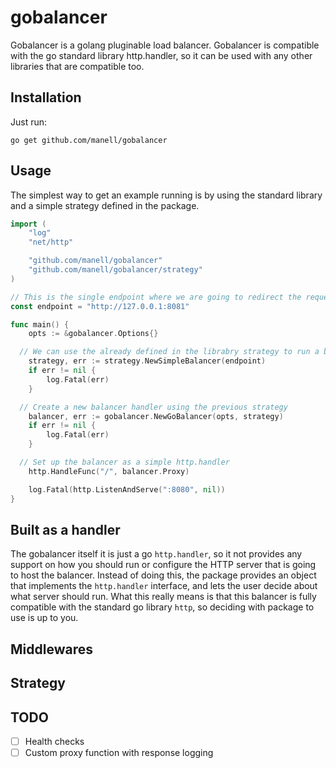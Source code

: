 # gobalancer
Gobalancer is a golang pluginable load balancer. Gobalancer is compatible with the go standard library http.handler, so it can be used with any other libraries that are compatible too.

## Installation
Just run: 

```go get github.com/manell/gobalancer```

## Usage
The simplest way to get an example running is by using the standard library and a simple strategy defined in the package.

```go
import (
	"log"
	"net/http"

	"github.com/manell/gobalancer"
	"github.com/manell/gobalancer/strategy"
)

// This is the single endpoint where we are going to redirect the requests
const endpoint = "http://127.0.0.1:8081"

func main() {
	opts := &gobalancer.Options{}

  // We can use the already defined in the librabry strategy to run a basic example
	strategy, err := strategy.NewSimpleBalancer(endpoint)
	if err != nil {
		log.Fatal(err)
	}

  // Create a new balancer handler using the previous strategy
	balancer, err := gobalancer.NewGoBalancer(opts, strategy)
	if err != nil {
		log.Fatal(err)
	}

  // Set up the balancer as a simple http.handler
	http.HandleFunc("/", balancer.Proxy)

	log.Fatal(http.ListenAndServe(":8080", nil))
}


```

## Built as a handler
The gobalancer itself it is just a go ```http.handler```, so it not provides any support on how you should run or configure the HTTP server that is going to host the balancer. Instead of doing this, the package provides an object that implements the ```http.handler``` interface, and lets the user decide about what server should run. What this really means is that this balancer is fully compatible with the standard go library ```http```, so deciding with package to use is up to you.


## Middlewares
## Strategy

## TODO
- [ ] Health checks
- [ ] Custom proxy function with response logging
